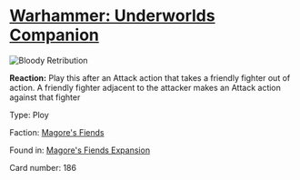 # [Warhammer: Underworlds Companion](https://guidokessels.github.io/wh-underworlds)

  

![Bloody Retribution](https://warhammerunderworlds.com/wp-content/uploads/sites/6/2018/03/186_ENG.png)

<b>Reaction:</b> Play this after an Attack action that takes a friendly fighter out of action. A friendly fighter adjacent to the attacker makes an Attack action against that fighter

Type: Ploy

Faction: [Magore's Fiends](https://guidokessels.github.io/wh-underworlds/factions/magores-fiends)

Found in: [Magore's Fiends Expansion](https://guidokessels.github.io/wh-underworlds/locations/magores-fiends-expansion)

Card number: 186
